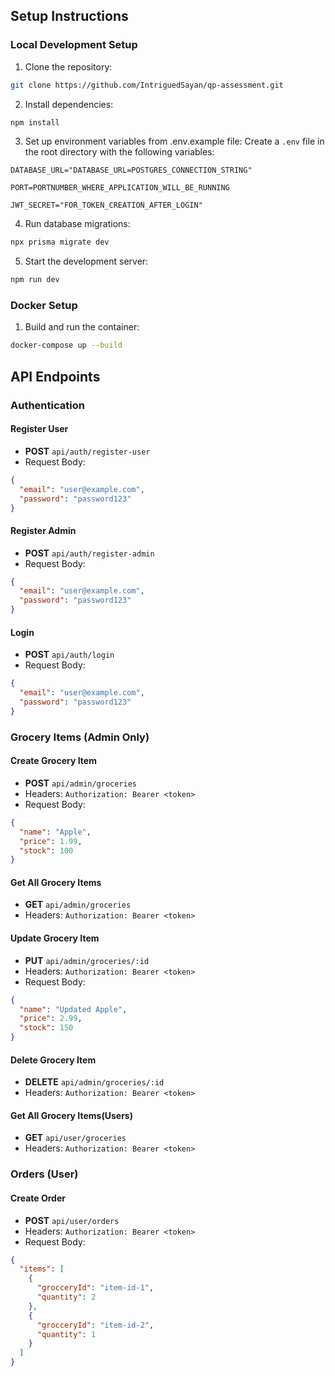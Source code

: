 ## Setup Instructions

### Local Development Setup

1. Clone the repository:
```bash
git clone https://github.com/IntriguedSayan/qp-assessment.git

```

2. Install dependencies:
```bash
npm install
```

3. Set up environment variables from .env.example file:
Create a `.env` file in the root directory with the following variables:
```
DATABASE_URL="DATABASE_URL=POSTGRES_CONNECTION_STRING"

PORT=PORTNUMBER_WHERE_APPLICATION_WILL_BE_RUNNING

JWT_SECRET="FOR_TOKEN_CREATION_AFTER_LOGIN"
```

4. Run database migrations:
```bash
npx prisma migrate dev
```

5. Start the development server:
```bash
npm run dev
```

### Docker Setup

1. Build and run the container:
```bash
docker-compose up --build
```

## API Endpoints

### Authentication

#### Register User
- **POST** `api/auth/register-user`
- Request Body:
```json
{
  "email": "user@example.com",
  "password": "password123"
}
```

#### Register Admin
- **POST** `api/auth/register-admin`
- Request Body:
```json
{
  "email": "user@example.com",
  "password": "password123"
}
```


#### Login
- **POST** `api/auth/login`
- Request Body:
```json
{
  "email": "user@example.com",
  "password": "password123"
}
```

### Grocery Items (Admin Only)

#### Create Grocery Item
- **POST** `api/admin/groceries`
- Headers: `Authorization: Bearer <token>`
- Request Body:
```json
{
  "name": "Apple",
  "price": 1.99,
  "stock": 100
}
```

#### Get All Grocery Items
- **GET** `api/admin/groceries`
- Headers: `Authorization: Bearer <token>`

#### Update Grocery Item
- **PUT** `api/admin/groceries/:id`
- Headers: `Authorization: Bearer <token>`
- Request Body:
```json
{
  "name": "Updated Apple",
  "price": 2.99,
  "stock": 150
}
```

#### Delete Grocery Item
- **DELETE** `api/admin/groceries/:id`
- Headers: `Authorization: Bearer <token>`

#### Get All Grocery Items(Users)
- **GET** `api/user/groceries`
- Headers: `Authorization: Bearer <token>`


### Orders (User)

#### Create Order
- **POST** `api/user/orders`
- Headers: `Authorization: Bearer <token>`
- Request Body:
```json
{
  "items": [
    {
      "grocceryId": "item-id-1",
      "quantity": 2
    },
    {
      "grocceryId": "item-id-2",
      "quantity": 1
    }
  ]
}
```